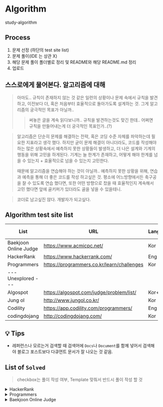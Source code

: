# Algorithm
study-algorithm

## Process
1. 문제 선정 (하단의 test site list)
2. 문제 풀이(IDE 는 상관 X)
3. 해당 문제 풀이 폴더별로 정리 및 README와 해당 README.md 정리
4. 업로드

## 스스로에게 물어본다. 알고리즘에 대해  
> 아마도.. 규칙이 존재하지 않는 것 같은 일련의 상황이나 문제 속에서 규칙을 발견하고, 이전보다 더, 혹은 처음부터 효율적으로 돌아가도록 설계하는 것.
> 그게 알고리즘의 궁극적인 목표가 아닐까..
>> 써놓은 글을 계속 읽다보니까.. 규칙을 발견하는것도 맞긴 한데.. 어쩌면 규칙을 만들어내는게 더 궁극적인 목표인가..(?)

> 알고리즘은 단순히 문제를 해결하는 전략, 혹은 코딩 수준 자체를 파악하는데 필요한 지표라고 생각 했다.
> 하지만 굳이 문제 해결이 아니더라도, 코드를 작성해야하는 많은 상황속에서 예측하지 못한 상황들이 발생하고, 더 나은 설계와 기계의 행동을 위해 고민을 하게된다.
> 기계는 늘 한계가 존재하고, 어떻게 해야 한계를 넘을 수 있는지 + 효율적으로 넘을 수 있는지 고민한다.
>
> 때문에 알고리즘을 연습해야 하는 것이 아닐까.. 예측하지 못한 상황을 위해, 연습과 예측을 통해 더 좋은 코드를 작성 하고싶은 것.
> 평소에 어느방향에서든 축구공을 찰 수 있도록 연습 했다면, 또한 어떤 방향으로 찼을 때 효율적인지 계속해서 고민 했다면 앞에 골키퍼가 있더라도 골을 넣을 수 있을테니.

> 코더로 남고싶진 않다. 개발자가 되고싶다.

## Algorithm test site list
| List                  | URL                                        | Language | Remarks(Notes) | My own                 |
| --------------------- | ------------------------------------------ | -------- | -------------- | ---------------------- |
| Baekjoon Online Judge | https://www.acmicpc.net/                   | Kor      |                | [Link][my_Baekjoon]    |
| HackerRank            | https://www.hackerrank.com/                | Eng      |                | [Link][my_Programmers] |
| Programmers           | https://programmers.co.kr/learn/challenges | Kor      |                |                        |
| --- Unexplored ---    |                                            |          |                |                        |
| Algospot              | https://algospot.com/judge/problem/list/   | Kor+Eng  |                | [Link][my_Algospot]    |
| Jung ol               | http://www.jungol.co.kr/                   | Kor      |                |                        |
| Codility              | https://app.codility.com/programmers/      | Eng      |                |                        |
| codingdojang          | http://codingdojang.com/                   | Kor      |                |                        |

[my_Baekjoon]: https://www.acmicpc.net/user/dnr1105
[my_Programmers]: https://www.hackerrank.com/dnr1105
[my_Algospot]: https://algospot.com/user/profile/92448

## :bulb: Tips
- 레퍼런스나 모르는거 검색할 때 검색어에 `Docs`나 `Document`를 함께 넣어서 검색해야 블로그 포스트보다 다큐먼트 문서가 잘 나오는 것 같음.

## List of `Solved`
> checkbox는 풀이 작성 여부, Template 맞춰서 반드시 풀이 작성 할 것

<details>
<summary>HackerRank</summary>

- [x] []()
</details>

<details>
<summary>Programmers</summary>

- [x] [12901 : 2016년](./programmers/challenges(courses-30)/12901)
- [x] [12903 : 가운데 글자 가져오기](./programmers/challenges(courses-30)/12903)
- [x] [12906 : 같은 숫자는 싫어](./programmers/challenges(courses-30)/12906)
- [x] [12910 : 나누어 떨어지는 숫자 배열](./programmers/challenges(courses-30)/12910)
- [x] [12912 : 두 정수 사이의 합](./programmers/challenges(courses-30)/12912)
- [x] [12915 : 문자열 내 마음대로 정렬하기](./programmers/challenges(courses-30)/12915)
- [x] [12916 : 문자열 내 p와 y의 개수](./programmers/challenges(courses-30)/12916)
- [x] [12918 : 문자열 다루기 기본](./programmers/challenges(courses-30)/12918)
- [x] [12919 : 서울에서 김서방 찾기](./programmers/challenges(courses-30)/12919)
- [x] [12921 : 소수 찾기](./programmers/challenges(courses-30)/12921)
- [x] [12922 : 수박수박수박수박수박수?](./programmers/challenges(courses-30)/12922)
- [x] [12925 : 문자열을 정수로 바꾸기](./programmers/challenges(courses-30)/12925)
- [x] [12928 : 약수의 합](./programmers/challenges(courses-30)/12928)
- [x] [12930 : 이상한 문자 만들기](./programmers/challenges(courses-30)/12930)
- [x] [12931 : 자릿수 더하기](./programmers/challenges(courses-30)/12931)
- [x] [12937 : 짝수와 홀수](./programmers/challenges(courses-30)/12937)
- [x] [12944 : 평균 구하기](./programmers/challenges(courses-30)/12944)
- [x] [12947 : 하샤드 수](./programmers/challenges(courses-30)/12947)
- [x] [12954 : x만큼 간격이 있는 n개의 숫자](./programmers/challenges(courses-30)/12954)
- [x] [12969 : 직사각형 별찍기](./programmers/challenges(courses-30)/12969)
- [x] [42576 : 완주하지 못한 선수](./programmers/challenges(courses-30)/42576)
- [ ] [42583 : 다리를 지나는 트럭](./programmers/challenges(courses-30)/42583)
- [x] [42748 : K번째수](./programmers/challenges(courses-30)/42748)
- [x] [42840 : 모의고사](./programmers/challenges(courses-30)/42840)
- [x] [60057 : [2020카카오공채] 문자열 압축](./programmers/challenges(courses-30)/60057)
</details>

<details>
<summary>Baekjoon Online Judge</summary>

- [x] [01110 : 더하기 사이클](./baekjoon/01110)
- [x] [01152 : 단어의 개수](./baekjoon/01152)
- [x] [01157 : 단어 공부 (O)](./baekjoon/01157)
- [x] [01546 : 평균](./baekjoon/01546)
- [x] [02438 : 별 찍기 - 1](./baekjoon/02438)
- [x] [02439 : 별 찍기 - 2](./baekjoon/02439)
- [x] [02557 : Hello World](./baekjoon/02557)
- [x] [02562 : 최댓값](./baekjoon/02562)
- [x] [02577 : 숫자의 개수](./baekjoon/02577)
- [x] [02675 : 문자열 반복](./baekjoon/02675)
- [x] [02869 : 달팽이는 올라가고 싶다 (O)](./baekjoon/02869)
- [x] [02908 : 상수](./baekjoon/02908)
- [x] [02920 : 음계](./baekjoon/02920)
- [x] [03052 : 나머지](./baekjoon/03052)
- [x] [04153 : 직각삼각형](./baekjoon/04153)
- [x] [04344 : 평균은 넘겠지](./baekjoon/04344)
- [x] [07287 : 등록](./baekjoon/07287)
- [x] [08958 : OX퀴즈](./baekjoon/08958)
- [x] [10171 : 고양이](./baekjoon/10171)
- [x] [10172 : 개](./baekjoon/10172)
- [x] [10718 : We love kriii](./baekjoon/10718)
- [x] [10809 : 알파벳 찾기](./baekjoon/10809)
- [x] [10818 : 최소, 최대](./baekjoon/10818)
- [x] [10871 : X보다 작은 수](./baekjoon/10871)
- [x] [10951 : A+B - 4](./baekjoon/10951)
- [x] [10952 : A+B - 5](./baekjoon/10952)
- [x] [11654 : 아스키 코드](./baekjoon/11654)
- [x] [11720 : 숫자의 합](./baekjoon/11720)
</details>

[/Baekjoon]: ./baekjoon
[/Programmers]: ./programmers
[/HackerRank]: ./hackerrank
